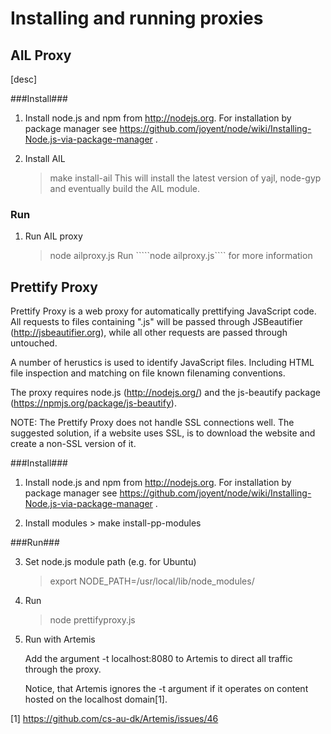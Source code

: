 Installing and running proxies
==============================

AIL Proxy
---------

[desc]

###Install###

1. Install node.js and npm from http://nodejs.org. For installation by package manager see https://github.com/joyent/node/wiki/Installing-Node.js-via-package-manager .

2. Install AIL
    > make install-ail
   This will install the latest version of yajl, node-gyp and eventually build the AIL module.

### Run ###

1. Run AIL proxy
   > node ailproxy.js <path to schema> <options>
   Run `````node ailproxy.js```` for more information 

Prettify Proxy
--------------

Prettify Proxy is a web proxy for automatically prettifying JavaScript code. All requests to files containing ".js" will be passed through JSBeautifier (http://jsbeautifier.org), while all other requests are passed through untouched.

A number of herustics is used to identify JavaScript files. Including HTML file inspection and matching on file known filenaming conventions.

The proxy requires node.js (http://nodejs.org/) and the js-beautify package (https://npmjs.org/package/js-beautify).

NOTE: The Prettify Proxy does not handle SSL connections well. The suggested solution, if a website uses SSL, is to download the website and create a non-SSL version of it.

###Install###


1. Install node.js and npm from http://nodejs.org. For installation by package manager see https://github.com/joyent/node/wiki/Installing-Node.js-via-package-manager .

2. Install modules
       > make install-pp-modules 

###Run###

3. Set node.js module path (e.g. for Ubuntu)
	> export NODE_PATH=/usr/local/lib/node_modules/

3. Run
	> node prettifyproxy.js

4. Run with Artemis
	
	Add the argument -t localhost:8080 to Artemis to direct all traffic through the proxy.

	Notice, that Artemis ignores the -t argument if it operates on content hosted on the localhost domain[1].


[1] https://github.com/cs-au-dk/Artemis/issues/46